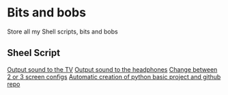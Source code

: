 # Bits and bobs

Store all my Shell scripts, bits and bobs

## Sheel Script
[Output sound to the TV](https://github.com/lomira/BitsAndBobs/blob/master/audio_TV.sh)
[Output sound to the headphones](https://github.com/lomira/BitsAndBobs/blob/master/audio_casque.sh)
[Change between 2 or 3 screen configs](https://github.com/lomira/BitsAndBobs/blob/master/screen_switcher.sh)
[Automatic creation of python basic project and github repo](https://github.com/lomira/BitsAndBobs/blob/master/CreatePythonProject.sh)
